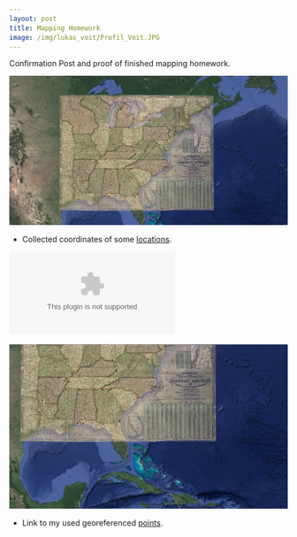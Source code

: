 ```yaml
---
layout: post
title: Mapping Homework
image: /img/lukas_voit/Profil_Voit.JPG
---
```


Confirmation Post and proof of finished mapping homework.

![](../img/lukas_voit/Map_USA_04_mapping_proof_2.JPG)

<ul>
  <li>Collected coordinates of some <a href="files/Locations_with_coordinates_taken_from_map.csv">locations</a>.</li>
</ul>

![](../files/Locations_with_coordinates_taken_from_map.csv)

![](../img/lukas_voit/Map_USA_04_mapping_proof.JPG)

<ul>
  <li>Link to my used georeferenced <a href="/files/_US_eastStates_04.jpg.points">points</a>.</li>
<ul>
